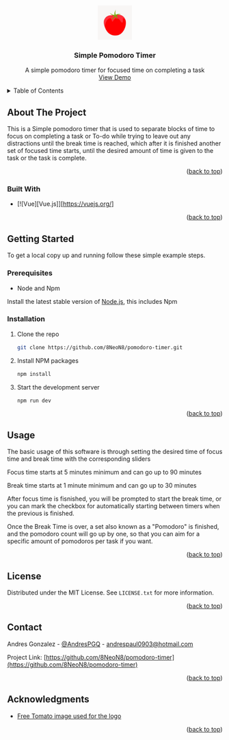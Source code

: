 <a id="readme-top"></a>

<div align="center">
  <a href="https://github.com/othneildrew/Best-README-Template">
    <img src="src/assets/img/tomatoTimer.jpeg" alt="Logo" width="80" height="80">
  </a>

  <h3 align="center">Simple Pomodoro Timer</h3>

  <p align="center">
    A simple pomodoro timer for focused time on completing a task
    <br>
    <a href="https://github.com/othneildrew/Best-README-Template">View Demo</a>
    <br>
    
  </p>
</div>

<details>
  <summary>Table of Contents</summary>
  <ol>
    <li>
      <a href="#about-the-project">About The Project</a>
      <ul>
        <li><a href="#built-with">Built With</a></li>
      </ul>
    </li>
    <li>
      <a href="#getting-started">Getting Started</a>
      <ul>
        <li><a href="#prerequisites">Prerequisites</a></li>
        <li><a href="#installation">Installation</a></li>
      </ul>
    </li>
    <li><a href="#usage">Usage</a></li>
    <li><a href="#license">License</a></li>
    <li><a href="#contact">Contact</a></li>
  </ol>
</details>

## About The Project


This is a Simple pomodoro timer that is used to separate blocks of time to focus on completing a task or To-do while trying to leave out any distractions until the break time is reached, which after it is finished another set of focused time starts, until the desired amount of time is given to the task or the task is complete.

<p align="right">(<a href="#readme-top">back to top</a>)</p>

### Built With

* [![Vue][Vue.js]][https://vuejs.org/]

<p align="right">(<a href="#readme-top">back to top</a>)</p>

## Getting Started

To get a local copy up and running follow these simple example steps.

### Prerequisites

* Node and Npm

Install the latest stable version of [Node.js](https://nodejs.org/en/download/package-manager), this includes Npm

### Installation

1. Clone the repo
   ```sh
   git clone https://github.com/8NeoN8/pomodoro-timer.git
   ```
2. Install NPM packages
   ```sh
   npm install
   ```
3. Start the development server
   ```sh
   npm run dev
   ```

<p align="right">(<a href="#readme-top">back to top</a>)</p>

## Usage

The basic usage of this software is through setting the desired time of focus time and break time with the corresponding sliders

Focus time starts at 5 minutes minimum and can go up to 90 minutes

Break time starts at 1 minute minimum and can go up to 30 minutes

After focus time is fisnished, you will be prompted to start the break time, or you can mark the checkbox for automatically starting between timers when the previous is finished.

Once the Break Time is over, a set also known as a "Pomodoro" is finished, and the pomodoro count will go up by one, so that you can aim for a specific amount of pomodoros per task if you want.

<p align="right">(<a href="#readme-top">back to top</a>)</p>

## License

Distributed under the MIT License. See `LICENSE.txt` for more information.

<p align="right">(<a href="#readme-top">back to top</a>)</p>

## Contact

Andres Gonzalez - [@AndresPGQ](https://twitter.com/twitter_handle) - andrespaul0903@hotmail.com

Project Link: [https://github.com/8NeoN8/pomodoro-timer](https://github.com/8NeoN8/pomodoro-timer)

<p align="right">(<a href="#readme-top">back to top</a>)</p>

## Acknowledgments

* [Free Tomato image used for the logo](https://www.rawpixel.com/image/6771007/tomato-clip-art-free-public-domain-cc0-image)

<p align="right">(<a href="#readme-top">back to top</a>)</p>